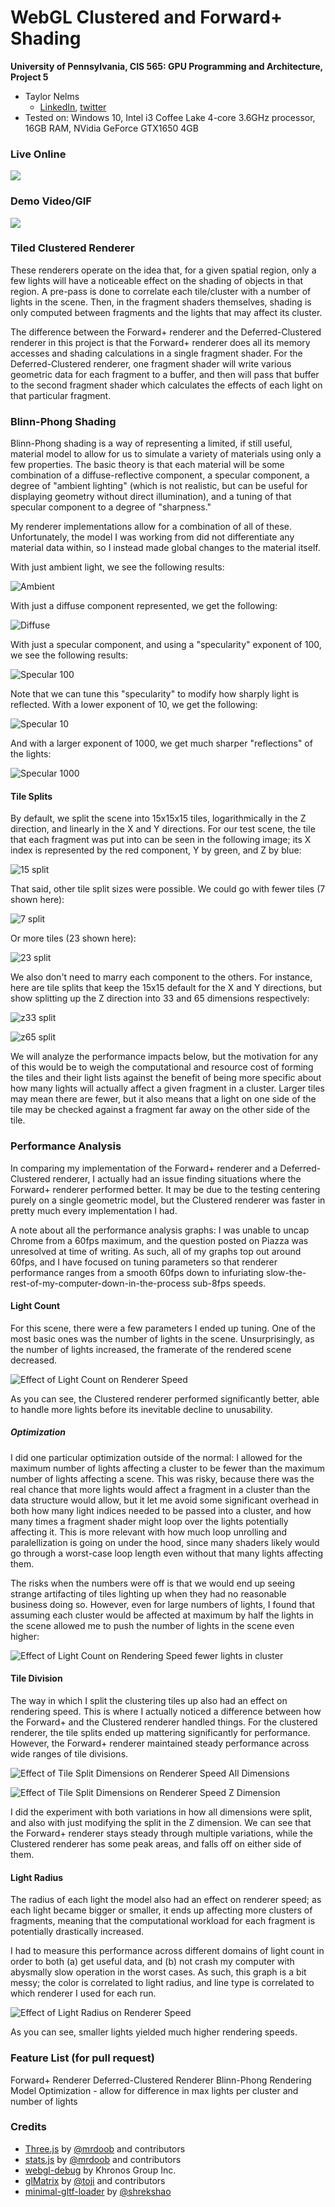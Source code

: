 WebGL Clustered and Forward+ Shading
======================

**University of Pennsylvania, CIS 565: GPU Programming and Architecture, Project 5**

* Taylor Nelms
  * [LinkedIn](https://www.linkedin.com/in/taylor-k-7b2110191/), [twitter](https://twitter.com/nelms_taylor)
* Tested on: Windows 10, Intel i3 Coffee Lake 4-core 3.6GHz processor, 16GB RAM, NVidia GeForce GTX1650 4GB

### Live Online

[![](img/thumb.png)](http://TODO.github.io/Project5B-WebGL-Deferred-Shading)

### Demo Video/GIF

[![](img/video.png)](TODO)

### Tiled Clustered Renderer

These renderers operate on the idea that, for a given spatial region, only a few lights will have a noticeable effect on the shading of objects in that region. A pre-pass is done to correlate each tile/cluster with a number of lights in the scene. Then, in the fragment shaders themselves, shading is only computed between fragments and the lights that may affect its cluster.

The difference between the Forward+ renderer and the Deferred-Clustered renderer in this project is that the Forward+ renderer does all its memory accesses and shading calculations in a single fragment shader. For the Deferred-Clustered renderer, one fragment shader will write various geometric data for each fragment to a buffer, and then will pass that buffer to the second fragment shader which calculates the effects of each light on that particular fragment.

### Blinn-Phong Shading

Blinn-Phong shading is a way of representing a limited, if still useful, material model to allow for us to simulate a variety of materials using only a few properties. The basic theory is that each material will be some combination of a diffuse-reflective component, a specular component, a degree of "ambient lighting" (which is not realistic, but can be useful for displaying geometry without direct illumination), and a tuning of that specular component to a degree of "sharpness." 

My renderer implementations allow for a combination of all of these. Unfortunately, the model I was working from did not differentiate any material data within, so I instead made global changes to the material itself.

With just ambient light, we see the following results:

![Ambient](img/bp_ambient.png)

With just a diffuse component represented, we get the following:

![Diffuse](img/bp_diffuse.png)

With just a specular component, and using a "specularity" exponent of 100, we see the following results:

![Specular 100](img/bp_specular100.png)

Note that we can tune this "specularity" to modify how sharply light is reflected. With a lower exponent of 10, we get the following:

![Specular 10](img/bp_specular10.png)

And with a larger exponent of 1000, we get much sharper "reflections" of the lights:

![Specular 1000](img/bp_specular1000.png)

#### Tile Splits

By default, we split the scene into 15x15x15 tiles, logarithmically in the Z direction, and linearly in the X and Y directions. For our test scene, the tile that each fragment was put into can be seen in the following image; its X index is represented by the red component, Y by green, and Z by blue:

![15 split](img/tilemap_15.png)

That said, other tile split sizes were possible. We could go with fewer tiles (7 shown here):

![7 split](img/tilemap_7.png)

Or more tiles (23 shown here):

![23 split](img/tilemap_23.png)

We also don't need to marry each component to the others. For instance, here are tile splits that keep the 15x15 default for the X and Y directions, but show splitting up the Z direction into 33 and 65 dimensions respectively:

![z33 split](img/tilemap_z33.png)

![z65 split](img/tilemap_z65.png)

We will analyze the performance impacts below, but the motivation for any of this would be to weigh the computational and resource cost of forming the tiles and their light lists against the benefit of being more specific about how many lights will actually affect a given fragment in a cluster. Larger tiles may mean there are fewer, but it also means that a light on one side of the tile may be checked against a fragment far away on the other side of the tile.

### Performance Analysis

In comparing my implementation of the Forward+ renderer and a Deferred-Clustered renderer, I actually had an issue finding situations where the Forward+ renderer performed better. It may be due to the testing centering purely on a single geometric model, but the Clustered renderer was faster in pretty much every implementation I had.

A note about all the performance analysis graphs: I was unable to uncap Chrome from a 60fps maximum, and the question posted on Piazza was unresolved at time of writing. As such, all of my graphs top out around 60fps, and I have focused on tuning parameters so that renderer performance ranges from a smooth 60fps down to infuriating slow-the-rest-of-my-computer-down-in-the-process sub-8fps speeds.

#### Light Count

For this scene, there were a few parameters I ended up tuning. One of the most basic ones was the number of lights in the scene. Unsurprisingly, as the number of lights increased, the framerate of the rendered scene decreased.

![Effect of Light Count on Renderer Speed](img/Effect_of_Light_Count_on_Renderering_Speed.png)

As you can see, the Clustered renderer performed significantly better, able to handle more lights before its inevitable decline to unusability.

##### Optimization

I did one particular optimization outside of the normal: I allowed for the maximum number of lights affecting a cluster to be fewer than the maximum number of lights affecting a scene. This was risky, because there was the real chance that more lights would affect a fragment in a cluster than the data structure would allow, but it let me avoid some significant overhead in both how many light indices needed to be passed into a cluster, and how many times a fragment shader might loop over the lights potentially affecting it. This is more relevant with how much loop unrolling and paralellization is going on under the hood, since many shaders likely would go through a worst-case loop length even without that many lights affecting them.

The risks when the numbers were off is that we would end up seeing strange artifacting of tiles lighting up when they had no reasonable business doing so. However, even for large numbers of lights, I found that assuming each cluster would be affected at maximum by half the lights in the scene allowed me to push the number of lights in the scene even higher:

![Effect of Light Count on Rendering Speed fewer lights in cluster](img/Effect_of_Light_Count_on_Renderer_Speed_(fewer_lights_allowed_in_cluster).png)

#### Tile Division

The way in which I split the clustering tiles up also had an effect on rendering speed. This is where I actually noticed a difference between how the Forward+ and the Clustered renderer handled things. For the clustered renderer, the tile splits ended up mattering significantly for performance. However, the Forward+ renderer maintained steady performance across wide ranges of tile divisions.

![Effect of Tile Split Dimensions on Renderer Speed All Dimensions](img/Effects_of_Tile_Split_Dimensions_on_Renderer_Speed_-_All_Dimensions.png)

![Effect of Tile Split Dimensions on Renderer Speed Z Dimension](img/Effects_of_Tile_Split_Dimensions_on_Renderer_Speed_-_Z_Dimension.png)

I did the experiment with both variations in how all dimensions were split, and also with just modifying the split in the Z dimension. We can see that the Forward+ renderer stays steady through multiple variations, while the Clustered renderer has some peak areas, and falls off on either side of them.

#### Light Radius

The radius of each light the model also had an effect on renderer speed; as each light became bigger or smaller, it ends up affecting more clusters of fragments, meaning that the computational workload for each fragment is potentially drastically increased.

I had to measure this performance across different domains of light count in order to both (a) get useful data, and (b) not crash my computer with abysmally slow operation in the worst cases. As such, this graph is a bit messy; the color is correlated to light radius, and line type is correlated to which renderer I used for each run.

![Effect of Light Radius on Renderer Speed](img/Effects_of_Light_Radius_on_Renderer_Speed.png)

As you can see, smaller lights yielded much higher rendering speeds.

### Feature List (for pull request)

Forward+ Renderer
Deferred-Clustered Renderer
Blinn-Phong Rendering Model
Optimization - allow for difference in max lights per cluster and number of lights


### Credits

* [Three.js](https://github.com/mrdoob/three.js) by [@mrdoob](https://github.com/mrdoob) and contributors
* [stats.js](https://github.com/mrdoob/stats.js) by [@mrdoob](https://github.com/mrdoob) and contributors
* [webgl-debug](https://github.com/KhronosGroup/WebGLDeveloperTools) by Khronos Group Inc.
* [glMatrix](https://github.com/toji/gl-matrix) by [@toji](https://github.com/toji) and contributors
* [minimal-gltf-loader](https://github.com/shrekshao/minimal-gltf-loader) by [@shrekshao](https://github.com/shrekshao)
